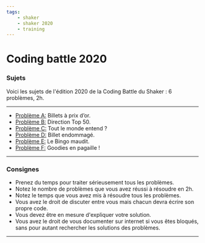 ```yaml
---
tags:
    - shaker
    - shaker 2020
    - training
---
```


# Coding battle 2020

### Sujets

Voici les sujets de l'édition 2020 de la Coding Battle du Shaker : 6 problèmes, 2h.

---

* [Problème A:](../assets/files/shaker-2020/probleme-a.pdf) Billets à prix d’or.
* [Problème B:](../assets/files/shaker-2020/probleme-b.pdf) Direction Top 50.    
* [Problème C:](../assets/files/shaker-2020/probleme-c.pdf) Tout le monde entend ?    
* [Problème D:](../assets/files/shaker-2020/probleme-d.pdf) Billet endommagé.  
* [Problème E:](../assets/files/shaker-2020/probleme-e.pdf) Le Bingo maudit.   
* [Problème F:](../assets/files/shaker-2020/probleme-f.pdf) Goodies en pagaille !

---

### Consignes
* Prenez du temps pour traiter sérieusement tous les problèmes.
* Notez le nombre de problèmes que vous avez réussi à résoudre en 2h.
* Notez le temps que vous avez mis à résoudre tous les problèmes.
* Vous avez le droit de discuter entre vous mais chacun devra écrire son propre code.
* Vous devez être en mesure d'expliquer votre solution.
* Vous avez le droit de vous documenter sur internet si vous êtes bloqués, sans pour autant rechercher les solutions des problèmes.

---

